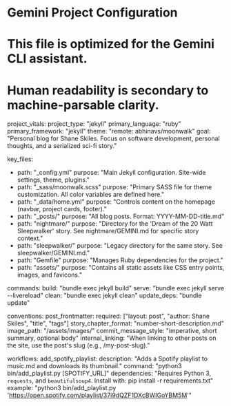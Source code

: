# Gemini Project Configuration
# This file is optimized for the Gemini CLI assistant.
# Human readability is secondary to machine-parsable clarity.

project_vitals:
  project_type: "jekyll"
  primary_language: "ruby"
  primary_framework: "jekyll"
  theme: "remote: abhinavs/moonwalk"
  goal: "Personal blog for Shane Skiles. Focus on software development, personal thoughts, and a serialized sci-fi story."

key_files:
  - path: "_config.yml"
    purpose: "Main Jekyll configuration. Site-wide settings, theme, plugins."
  - path: "_sass/moonwalk.scss"
    purpose: "Primary SASS file for theme customization. All color variables are defined here."
  - path: "_data/home.yml"
    purpose: "Controls content on the homepage (navbar, project cards, footer)."
  - path: "_posts/"
    purpose: "All blog posts. Format: YYYY-MM-DD-title.md"
  - path: "nightmare/"
    purpose: "Directory for the 'Dream of the 20 Watt Sleepwalker' story. See nightmare/GEMINI.md for specific story context."
  - path: "sleepwalker/"
    purpose: "Legacy directory for the same story. See sleepwalker/GEMINI.md."
  - path: "Gemfile"
    purpose: "Manages Ruby dependencies for the project."
  - path: "assets/"
    purpose: "Contains all static assets like CSS entry points, images, and favicons."

commands:
  build: "bundle exec jekyll build"
  serve: "bundle exec jekyll serve --livereload"
  clean: "bundle exec jekyll clean"
  update_deps: "bundle update"

conventions:
  post_frontmatter:
    required: ["layout: post", "author: Shane Skiles", "title", "tags"]
  story_chapter_format: "number-short-description.md"
  image_path: "/assets/images/"
  commit_message_style: "imperative, short summary, optional body"
  internal_linking: "When linking to other posts on the site, use the post's slug (e.g., /my-post-slug)."

workflows:
  add_spotify_playlist:
    description: "Adds a Spotify playlist to music.md and downloads its thumbnail."
    command: "python3 bin/add_playlist.py [SPOTIFY_URL]"
    dependencies: "Requires Python 3, `requests`, and `beautifulsoup4`. Install with: pip install -r requirements.txt"
    example: "python3 bin/add_playlist.py 'https://open.spotify.com/playlist/37i9dQZF1DXcBWIGoYBM5M'"